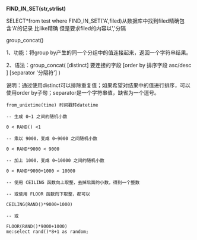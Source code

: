 **FIND_IN_SET(str,strlist)**  

SELECT*from test where FIND_IN_SET('A',filed)从数据库中找到filed精确包含‘A’的记录 比like精确 但是要求filed的内容以','分隔

group_concat()

1、功能：将group by产生的同一个分组中的值连接起来，返回一个字符串结果。

2、语法：group_concat( [distinct] 要连接的字段 [order by 排序字段 asc/desc  ] [separator '分隔符'] )

说明：通过使用distinct可以排除重复值；如果希望对结果中的值进行排序，可以使用order by子句；separator是一个字符串值，缺省为一个逗号。

```mysql
from_unixtime(time) 时间戳转datetime
```

```
-- 生成 0~1 之间的随机小数

0 < RAND() <1

-- 乘以 9000，变成 0~9000 之间随机小数

0 < RAND*9000 < 9000

-- 加上 1000，变成 0~10000 之间的随机小数

0 < RAND*9000+1000 < 10000

-- 使用 CEILING 函数向上取整，去掉后面的小数，得到一个整数

-- 或使用 FLOOR 函数向下取整，都可以

CEILING(RAND()*9000+1000)

-- 或

FLOOR(RAND()*9000+1000)
me:select rand()*8+1 as random;
```

